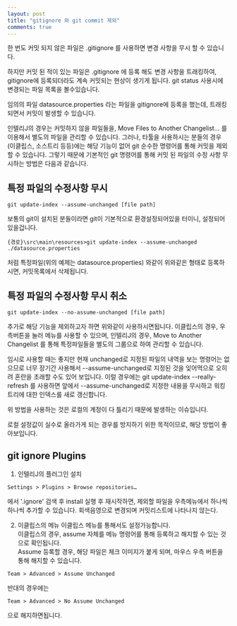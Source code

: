 ```yaml
---
layout: post
title: "gitignore 와 git commit 제외"
comments: true
---
```



한 번도 커밋 되지 않은 파일은 .gitignore 를 사용하면 변경 사항을 무시 할 수 있습니다.

하지만 커밋 된 적이 있는 파일은 .gitignore 에 등록 해도 변경 사항을 트래킹하여, gitignore에 등록되더라도 계속 커밋되는 현상이 생기게 됩니다.
git status 사용시에 변경되는 파일 목록을 볼수있습니다.

임의의 파일 datasource.properties 라는 파일을 gitignore에 등록을 했는데, 트래킹되면서 커밋이 발생할 수 있습니다.

인텔리J의 경우는 커밋하지 않을 파일들을, Move Files to Another Changelist... 를 이용해서 별도의 파일을 관리할 수 있습니다.
그러나, 타툴을 사용하시는 분들의 경우 (이클립스, 소스트리 등등)에는 해당 기능이 없어 git 순수한 명령어를 통해 커밋을 제외할 수 있습니다.
그렇기 때문에 기본적인 git 명령어를 통해 커밋 된 파일의 수정 사항 무시하는 방법은 다음과 같습니다.

특정 파일의 수정사항 무시
----
```
git update-index --assume-unchanged [file path]
```
보통의 git이 설치된 분들이라면 git이 기본적으로 환경설정되어있을 터이니, 설정되어있을겁니다.
```
{경로}\src\main\resources>git update-index --assume-unchanged ./datasource.properties
```
처럼 특정파일(위의 예제는 datasource.properties) 와같이 위와같은 형태로 등록하시면, 커밋목록에서 삭제됩니다.

특정 파일의 수정사항 무시 취소
---
```
git update-index --no-assume-unchanged [file path]
```
추가로 해당 기능을 제외하고자 하면 위와같이 사용하시면됩니다.
이클립스의 경우, 우측버튼을 눌러 메뉴를 사용할 수 있으며,
인텔리J의 경우, Move to Another Changelist 를 통해 특정파일들을 별도의 그룹으로 하여 관리할 수 있습니다.

임시로 사용할 때는 좋지만 현재 unchanged로 지정된 파일의 내역을 보는 명령어는 없으므로 너무 장기간 사용해서 --assume-unchanged로 지정된 것을 잊어먹으로 오히려 혼란을 초래할 수도 있어 보입니다.
이럴 경우에는 git update-index --really-refresh 를 사용하면 앞에서 --assume-unchanged로 지정한 내용을 무시하고 워킹트리에 대한 인덱스를 새로 갱신합니다.

위 방법을 사용하는 것은 로컬의 계정이 다 틀리기 때문에 발생하는 이슈입니다.

로컬 설정값이 실수로 올라가게 되는 경우를 방지하기 위한 목적이므로, 해당 방법이 좋아보입니다.



git ignore Plugins
---

1. 인텔리J의 플러그인 설치

```
Settings > Plugins > Browse repositories…
```
에서 '.ignore' 검색 후 install 실행 후 재시작하면, 제외할 파일을 우측메뉴에서 하나씩하나씩 추가할 수 있습니다.
회색음영으로 변경되며 커밋리스트에 나타나지 않는다.


2. 이클립스의 메뉴
이클립스 메뉴를 통해서도 설정가능합니다.  
이클립스의 경우, assume 자체를 메뉴 명령어를 통해 등록하고 해지할 수 있는 것으로 확인됩니다.  
Assume 등록할 경우, 해당 파일은 체크 이미지가 붙게 되며, 마우스 우측 버튼을 통해 해지할 수 있습니다.  
```
Team > Advanced > Assume Unchanged
```

반대의 경우에는
```
Team > Advanced > No Assume Unchanged
```
으로 해지하면됩니다.
